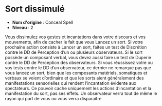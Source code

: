 # Sort dissimulé

 * **Nom d'origine** : Conceal Spell
 * **Niveau** : 2


<p>Vous dissimulez vos gestes et incantations dans votre discours et vos mouvements, afin de cacher le fait que vous Lancez un sort. Si votre prochaine action consiste à Lancer un sort, faites un test de Discrétion contre le DD de Perception d’un ou plusieurs observateurs. Si le sort possède un composant verbal, vous devez aussi faire un test de Duperie contre le DD de Perception des observateurs. Si vous réussissez votre ou vos tests contre le DD d’un observateur, ce dernier ne remarque pas que vous lancez un sort, bien que les composants matériels, somatiques et verbaux se voient d’ordinaire et que les sorts aient généralement des manifestations sensorielles qui rendent l’incantation évidente aux spectateurs. Ce pouvoir cache uniquement les actions d’incantation et la manifestation du sort, pas ses effets. Un observateur verra tout de même le rayon qui part de vous ou vous verra disparaître</p>
